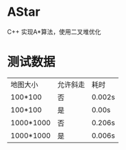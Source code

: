 # AStar
C++ 实现A*算法，使用二叉堆优化

测试数据
===================================
<table>

<tr>
<td>地图大小</td>
<td>允许斜走</td>
<td>耗时</td>
</tr>

<tr>
<td>100*100</td>
<td>否</td>
<td>0.002s</td>
</tr>

<tr>
<td>100*100</td>
<td>是</td>
<td>0.00s</td>
</tr>

<tr>
<td>1000*1000</td>
<td>否</td>
<td>0.206s</td>
</tr>

<tr>
<td>1000*1000</td>
<td>是</td>
<td>0.006s</td>
</tr>

</table>
